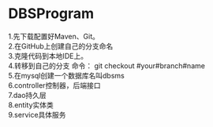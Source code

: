 # DBSProgram
1.先下载配置好Maven、Git。  
2.在GitHub上创建自己的分支命名  
3.克隆代码到本地IDE上。  
4.转移到自己的分支 命令： git checkout #your#branch#name  
5.在mysql创建一个数据库名叫dbsms  
6.controller控制器，后端接口  
7.dao持久层  
8.entity实体类  
9.service具体服务  

